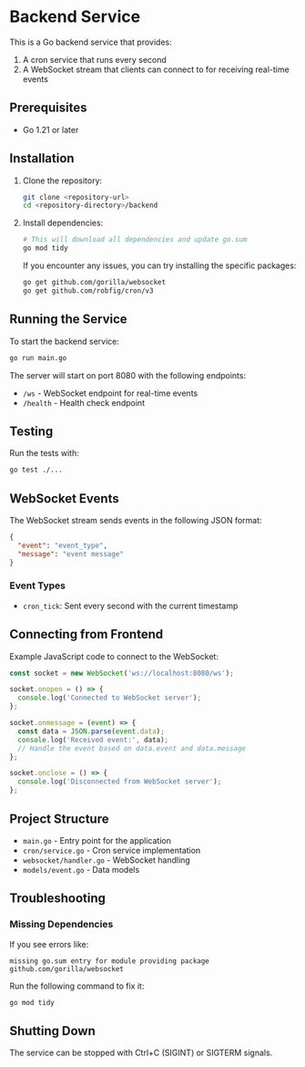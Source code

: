 # Backend Service

This is a Go backend service that provides:
1. A cron service that runs every second
2. A WebSocket stream that clients can connect to for receiving real-time events

## Prerequisites

- Go 1.21 or later

## Installation

1. Clone the repository:
   ```bash
   git clone <repository-url>
   cd <repository-directory>/backend
   ```

2. Install dependencies:
   ```bash
   # This will download all dependencies and update go.sum
   go mod tidy
   ```

   If you encounter any issues, you can try installing the specific packages:
   ```bash
   go get github.com/gorilla/websocket
   go get github.com/robfig/cron/v3
   ```

## Running the Service

To start the backend service:

```bash
go run main.go
```

The server will start on port 8080 with the following endpoints:
- `/ws` - WebSocket endpoint for real-time events
- `/health` - Health check endpoint

## Testing

Run the tests with:

```bash
go test ./...
```

## WebSocket Events

The WebSocket stream sends events in the following JSON format:

```json
{
  "event": "event_type",
  "message": "event message"
}
```

### Event Types

- `cron_tick`: Sent every second with the current timestamp

## Connecting from Frontend

Example JavaScript code to connect to the WebSocket:

```javascript
const socket = new WebSocket('ws://localhost:8080/ws');

socket.onopen = () => {
  console.log('Connected to WebSocket server');
};

socket.onmessage = (event) => {
  const data = JSON.parse(event.data);
  console.log('Received event:', data);
  // Handle the event based on data.event and data.message
};

socket.onclose = () => {
  console.log('Disconnected from WebSocket server');
};
```

## Project Structure

- `main.go` - Entry point for the application
- `cron/service.go` - Cron service implementation
- `websocket/handler.go` - WebSocket handling
- `models/event.go` - Data models

## Troubleshooting

### Missing Dependencies

If you see errors like:
```
missing go.sum entry for module providing package github.com/gorilla/websocket
```

Run the following command to fix it:
```bash
go mod tidy
```

## Shutting Down

The service can be stopped with Ctrl+C (SIGINT) or SIGTERM signals.

